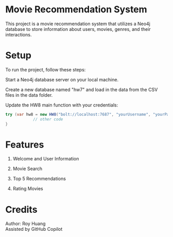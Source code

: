 # Movie Recommendation System
This project is a movie recommendation system that utilizes a Neo4j database to store information about users, movies, genres, and their interactions. 

# Setup
To run the project, follow these steps:

Start a Neo4j database server on your local machine.

Create a new database named "hw7" and load in the data from the CSV files in the data folder.

Update the HW8 main function with your credentials:

``` java
try (var hw8 = new HW8("bolt://localhost:7687", "yourUsername", "yourPassword")) {
            // other code
}
```

# Features
1. Welcome and User Information

2. Movie Search

3. Top 5 Recommendations

4. Rating Movies


# Credits
Author: Roy Huang\
Assisted by GitHub Copilot
